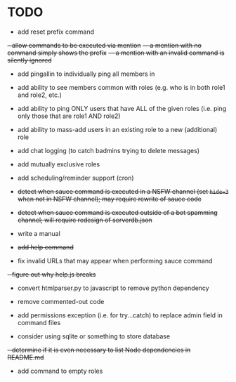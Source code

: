 # TODO

- add reset prefix command

~~- allow commands to be executed via mention~~
~~-- a mention with no command simply shows the prefix~~
~~-- a mention with an invalid command is silently ignored~~

- add pingallin <role> to individually ping all members in <role>

- add ability to see members common with roles (e.g. who is in both role1 and role2, etc.)

- add ability to ping ONLY users that have ALL of the given roles (i.e. ping only those that are role1 AND role2)

- add ability to mass-add users in an existing role to a new (additional) role

- add chat logging (to catch badmins trying to delete messages)

- add mutually exclusive roles

- add scheduling/reminder support (cron)

- ~~detect when sauce command is executed in a NSFW channel (set `hide=3` when not in NSFW channel); may require rewrite of sauce code~~

- ~~detect when sauce command is executed outside of a bot spamming channel; will require redesign of serverdb.json~~

- write a manual

- ~~add help command~~

- fix invalid URLs that may appear when performing sauce command

~~- figure out why help.js breaks~~

- convert htmlparser.py to javascript to remove python dependency

- remove commented-out code

- add permissions exception (i.e. for try...catch) to replace admin field in command files

- consider using sqlite or something to store database

~~- determine if it is even necessary to list Node dependencies in README.md~~

- add command to empty roles
